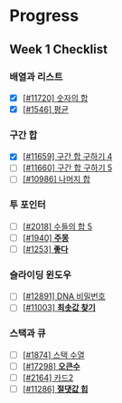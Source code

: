 # Progress

## Week 1 Checklist

### 배열과 리스트

- [x] [[#11720] 숫자의 합](https://www.acmicpc.net/problem/11720)
- [x] [[#1546] 평균](https://www.acmicpc.net/problem/1546)

### 구간 합

- [x] [[#11659] 구간 합 구하기 4](https://www.acmicpc.net/problem/11659)
- [ ] [[#11660] 구간 합 구하기 5](https://www.acmicpc.net/problem/11660)
- [ ] [[#10986] 나머지 합](https://www.acmicpc.net/problem/10986)

### 투 포인터

- [ ] [[#2018] 수들의 합 5](https://www.acmicpc.net/problem/2018)
- [ ] [[#1940] **주몽**](https://www.acmicpc.net/problem/1940)
- [ ] [[#1253] **좋다**](https://www.acmicpc.net/problem/1253)

### 슬라이딩 윈도우

- [ ] [[#12891] DNA 비밀번호](https://www.acmicpc.net/problem/12891)
- [ ] [[#11003] **최솟값 찾기**](https://www.acmicpc.net/problem/11003)

### 스택과 큐

- [ ] [[#1874] 스택 수열](https://www.acmicpc.net/problem/1874)
- [ ] [[#17298] **오큰수**](https://www.acmicpc.net/problem/17298)
- [ ] [[#2164] 카드2](https://www.acmicpc.net/problem/2164)
- [ ] [[#11286] **절댓값 힙**](https://www.acmicpc.net/problem/11286)
